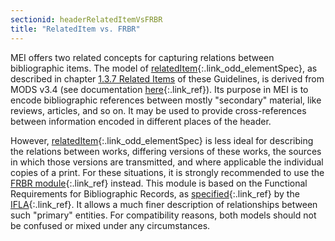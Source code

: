 ```yaml
---
sectionid: headerRelatedItemVsFRBR
title: "RelatedItem vs. FRBR"
---
```





 MEI offers two related concepts for capturing relations between bibliographic items.
The
model of [relatedItem](/v3/elements/relatedItem.html){:.link_odd_elementSpec}, as described in chapter <a class="link_ptr" title="Related Items" href="/v3/guidelines/shared.html#sharedRelatedItemDesc">1.3.7 Related Items</a> of these Guidelines, is derived from MODS v3.4 (see
documentation [here](http://www.loc.gov/standards/mods/v3/mods-userguide-elements.html#relateditem){:.link_ref}). Its purpose in MEI is to encode bibliographic references between mostly
"secondary" material, like reviews, articles, and so on. It may be used to provide
cross-references between information encoded in different places of the header. 


 However, [relatedItem](/v3/elements/relatedItem.html){:.link_odd_elementSpec} is less ideal for describing the relations
between works, differing versions of these works, the sources in which those versions
are
transmitted, and where applicable the individual copies of a print. For these situations,
it
is strongly recommended to use the [FRBR module](/v3/guidelines/FRBR.html "Functional Requirements for Bibliographic Records (FRBR)"){:.link_ref} instead. This module
is based on the Functional Requirements for Bibliographic Records, as [specified](http://www.ifla.org/publications/functional-requirements-for-bibliographic-records){:.link_ref} by the [IFLA](http://www.ifla.org){:.link_ref}. It allows a much finer
description of relationships between such "primary" entities. For compatibility reasons,
both
models should not be confused or mixed under any circumstances. 


